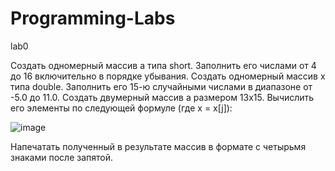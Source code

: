 # Programming-Labs

lab0

Создать одномерный массив a типа short. Заполнить его числами от 4 до 16 включительно в порядке убывания.
Создать одномерный массив x типа double. Заполнить его 15-ю случайными числами в диапазоне от -5.0 до 11.0.
Создать двумерный массив a размером 13x15. Вычислить его элементы по следующей формуле (где x = x[j]):

![image](https://user-images.githubusercontent.com/76608743/191784530-65598dec-b3e7-46e8-928d-db893b341a8d.png)

Напечатать полученный в результате массив в формате с четырьмя знаками после запятой.
